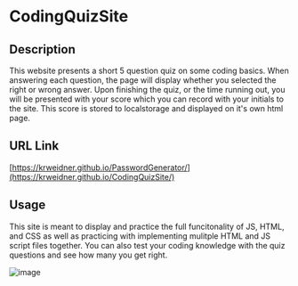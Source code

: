 # CodingQuizSite

## Description

This website presents a short 5 question quiz on some coding basics. When answering each question, the page will display whether you selected the right or wrong answer. Upon finishing the quiz, or the time running out, you will be presented with your score which you can record with your initials to the site. This score is stored to localstorage and displayed on it's own html page.

## URL Link
[https://krweidner.github.io/PasswordGenerator/](https://krweidner.github.io/CodingQuizSite/)

## Usage

This site is meant to display and practice the full funcitonality of JS, HTML, and CSS as well as practicing with implementing mulitple HTML and JS script files together. You can also test your coding knowledge with the quiz questions and see how many you get right.

![image](https://github.com/KRWeidner/CodingQuizSite/assets/42842725/537b7578-25d1-43ef-a82c-dbe50138ed57)
